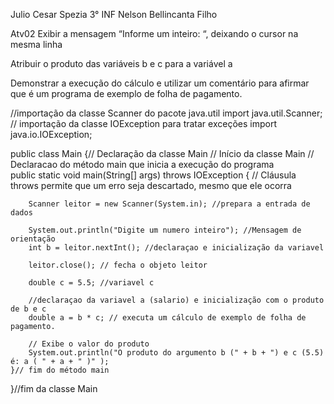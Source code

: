 Julio Cesar Spezia 3° INF
Nelson Bellincanta Filho

Atv02
Exibir a mensagem “Informe um inteiro: “, deixando o cursor na mesma linha

Atribuir o produto das variáveis b e c para a variável a

Demonstrar a execução do cálculo e utilizar um comentário para afirmar que é um programa de exemplo de folha de pagamento.

//importação da classe Scanner do pacote java.util
import java.util.Scanner; 
// importação da classe IOException para tratar exceções
import java.io.IOException;


public class Main {// Declaração da classe Main
    // Início da classe Main 
    // Declaracao do método main que inicia a execução do programa  
	public static void main(String[] args) throws IOException {
		// Cláusula throws permite que um erro seja descartado, mesmo que ele ocorra
		
        Scanner leitor = new Scanner(System.in); //prepara a entrada de dados
        
        System.out.println("Digite um numero inteiro"); //Mensagem de orientação
        int b = leitor.nextInt(); //declaraçao e inicialização da variavel
        
        leitor.close(); // fecha o objeto leitor
        
        double c = 5.5; //variavel c
        
        //declaraçao da variavel a (salario) e inicialização com o produto de b e c
        double a = b * c; // executa um cálculo de exemplo de folha de pagamento.
        
        // Exibe o valor do produto
        System.out.println("O produto do argumento b (" + b + ") e c (5.5) é: a ( " + a + " )" );
	}// fim do método main
}//fim da classe Main
